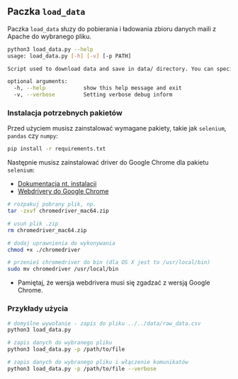 ## Paczka `load_data` 

Paczka `load_data` słuzy do pobierania i ładowania zbioru danych maili z Apache do wybranego pliku.

```bash
python3 load_data.py --help
usage: load_data.py [-h] [-v] [-p PATH]

Script used to download data and save in data/ directory. You can specify path to save data.

optional arguments:
  -h, --help            show this help message and exit
  -v, --verbose         Setting verbose debug inform
```

### Instalacja potrzebnych pakietów
Przed użyciem musisz zainstalować wymagane pakiety, takie jak `selenium`, `pandas` czy `numpy`:
```bash
pip install -r requirements.txt
```
Następnie musisz zainstalować driver do Google Chrome dla pakietu `selenium`:
* [Dokumentacja nt. instalacji](https://selenium-python.readthedocs.io/installation.html)
* [Webdrivery do Google Chrome](https://sites.google.com/a/chromium.org/chromedriver/downloads)
```bash
# rozpakuj pobrany plik, np.
tar -zxvf chromedriver_mac64.zip

# usuń plik .zip
rm chromedriver_mac64.zip

# dodaj uprawnienia do wykonywania
chmod +x ./chromedriver

# przenieś chromedriver do bin (dla OS X jest to /usr/local/bin)
sudo mv chromedriver /usr/local/bin
```
* Pamiętaj, że wersja webdrivera musi się zgadzać z wersją Google Chrome.


### Przykłady użycia
```bash 
# domyślne wywołanie - zapis do pliku ../../data/raw_data.csv
python3 load_data.py

# zapis danych do wybranego pliku
python3 load_data.py -p /path/to/file

# zapis danych do wybranego pliku i włączenie komunikatów
python3 load_data.py -p /path/to/file --verbose
```
